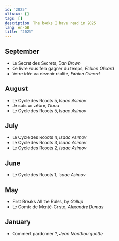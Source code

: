 ```yaml
---
id: "2025"
aliases: []
tags: []
description: The books I have read in 2025
lang: en-GB
title: "2025"
---
```

## September

- Le Secret des Secrets, _Dan Brown_
- Ce livre vous fera gagner du temps, _Fabien Olicard_
- Votre idée va devenir réalité, _Fabien Olicard_

## August

- Le Cycle des Robots 5, _Isaac Asimov_
- Je suis un zébre, _Tiana_
- Le Cycle des Robots 5, _Isaac Asimov_
## July

- Le Cycle des Robots 4, _Isaac Asimov_
- Le Cycle des Robots 3, _Isaac Asimov_
- Le Cycle des Robots 2, _Isaac Asimov_

## June

- Le Cycle des Robots 1, _Isaac Asimov_
## May

- First Breaks All the Rules, by _Gallup_
- Le Comte de Monté-Cristo, _Alexandre Dumas_
## January

- Comment pardonner ?, _Jean Montbourquette_

